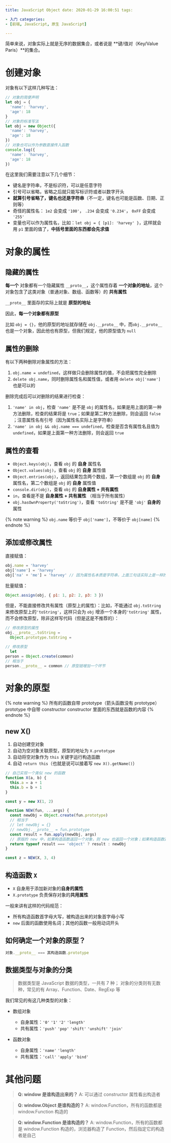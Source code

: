 ```yaml
---
title: JavaScript Object date: 2020-01-29 16:00:51 tags:

- 入门 categories:
- [前端, JavaScript, 原生 JavaScript]

---
```


简单来说，对象实际上就是无序的数据集合，或者说是 **键/值对（Key/Value Paris）**的集合。

<!-- more -->

# 创建对象

对象有以下这样几种写法：

```js
// 对象的简便声明
let obj = {
  'name': 'harvey',
  'age': 18
}
// 对象的标准写法
let obj = new Object({
  'name': 'harvey',
  'age': 18
})
// 对象也可以作为参数直接传入函数
console.log({
  'name': 'harvey',
  'age': 18
})
```

在这里我们需要注意以下几个细节：

- 键名是字符串，不是标识符，可以是任意字符
- 引号可以省略，省略之后就只能写标识符或者以数字开头
- **就算引号省略了，键名也还是字符串**（不一定，键名也可能是函数、日期、正则等）
- 奇怪的属性名： `1e2` 会变成 `'100'`， `.234` 会变成 `'0.234'`， `0xFF` 会变成 `'255'`
- 变量也可以作为属性名，比如：`let obj = { [p1]: 'harvey' }`，这样就会用 `p1` 里面的值了，**中括号里面的东西都会先求值**

# 对象的属性

## 隐藏的属性

**每一个** 对象都有一个隐藏属性 `__proto__`，这个属性存着 **一个对象的地址**，这个对象包含了这类对象（普通对象、数组、函数等）的 **共有属性**

`__proto__` 里面存的实际上就是 **原型的地址**

因此，**每一个对象都有原型**

比如 `obj = {}`，他的原型的地址就存储在 `obj.__proto__` 中，而`obj.__proto__` 也是一个对象，因此他也有原型，但我们规定，他的原型值为 `null`

## 属性的删除

有以下两种删除对象属性的方法：

1. `obj.name = undefined`，这样做只会删除属性的值，不会把属性完全删除
2. `delete obj.name`，同时删除属性名和属性值，或者用 `delete obj['name']` 也是可以的

删除完成后可以对删除的结果进行检查：

1. `'name' in obj`，检查 `'name'` 是不是 `obj` 的属性名，如果是用上面的第一种方法删除，检查的结果将是 `true`；如果是第二种方法删除，则会返回 `false`
   ；注意属性名有引号（因为属性名实际上是字符串）
2. `'name' in obj && obj.name === undefined`，检查是否含有属性名且值为 `undefined`，如果是上面第一种方法删除，则会返回 `true`

## 属性的查看

- `Object.keys(obj)`，查看 `obj` 的 **自身** 属性名
- `Object.values(obj)`，查看 `obj` 的  **自身** 属性值
- `Object.entries(obj)`，返回结果包含两个数组，第一个数组是 `obj` 的 **自身** 属性名，第二个数组是 `obj` 的 **自身** 属性值
- `console.dir(obj)`，查看 `obj` 的 **自身属性 + 共有属性**
- `in`，查看是不是 **自身属性 + 共有属性** （相当于所有属性）
- `obj.hasOwnProperty('toString')`，查看 `'toString'` 是不是 `'obj'` **自身的** 属性

{% note warning %}
`obj.name` 等价于 `obj['name']`，不等价于 `obj[name]`
{% endnote %}

## 添加或修改属性

直接赋值：

```javascript
obj.name = 'harvey'
obj['name'] = 'harvey'
obj['na' + 'me'] = 'harvey' // 因为属性名本质是字符串，上面三句话实际上是一样的
```

批量赋值：

```javascript
Object.assign(obj, { p1: 1, p2: 2, p3: 3 })
```

但是，不能直接修改共有属性（原型上的属性）：比如，不能通过 `obj.toString` 来修改原型上的`'toString'`，这样只会为 `obj` 增添一个本身的`'toString'`
属性，而不会修改原型，除非这样写代码（但是这是不推荐的）：

```js
// 修改原型的属性
obj.__proto__.toString =
  Object.prototype.toString =

// 修改原型
  let
person = Object.create(common)
// 相当于
person.__proto__ = common // 原型链增加一个环节
```

# 对象的原型

{% note warning %} 所有的函数自带 prototype（箭头函数没有 prototype） prototype 中自带 constructor constructor 里面的东西就是函数的内容 {% endnote %}

## new X()

1. 自动创建空对象
2. 自动为空对象关联原型，原型的地址为 `X.prototype`
3. 自动将空对象作为 `this` 关键字运行构造函数
4. 自动 `return this`（也就是说可以接着写 `new X().getName()`）

```js
// 自己实现一个类似 new 的函数
function X(a, b) {
  this.a = a + 1
  this.b = b + 1
}

const y = new X(1, 2)

function NEW(fun, ...args) {
  const newObj = Object.create(fun.prototype)
  // 相当于
  // let newObj = {}
  // newObj.__proto__ = fun.prototype
  const result = fun.apply(newObj, args)
  // 原版的 new 中，如果构造函数返回一个对象，则 new 也返回一个对象；如果构造函数返回一个简单类型，则 new 返回刚刚创建的新对象
  return typeof result === 'object' ? result : newObj
}

const z = NEW(X, 3, 4)
```

## 构造函数 `X`

- `X` 自身用于添加新对象的**自身的属性**
- `X.prototype` 负责保存对象的**共用属性**

一般来讲有这样的代码规范：

- 所有构造函数首字母大写，被构造出来的对象首字母小写
- `new` 后面的函数使用名词；其他的函数一般用动词开头

## 如何确定一个对象的原型？

```js
对象.__proto__ === 其构造函数.prototype
```

## 数据类型与对象的分类

> 数据类型是 JavaScript 数据的类型，一共有 7 种；
> 对象的分类则有无数种，常见的有 Array、Function、Date、RegExp 等

我们常见的有这几种类型的对象：

- 数组对象
  - 自身属性：`'0'` `'1'` `'2'` `'length'`
  - 共有属性：`'push'` `'pop'` `'shift'` `'unshift'` `'join'`

- 函数对象
  - 自身属性：`'name'` `'length'`
  - 共有属性：`'call'` `'apply'` `'bind'`

# 其他问题

> **Q: window 是谁构造出来的？**
> A: 可以通过 constructor 属性看出构造者

> **Q: window.Object 是谁构造的？**
> A: window.Function，所有的函数都是 window.Function 构造的

> **Q: window.Function 是谁构造的？**
> A: window.Function，所有的函数都是 window.Function 构造的，浏览器构造了 Function，然后指定它的构造者是自己